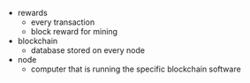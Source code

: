 - rewards
    - every transaction
    - block reward for mining
- blockchain
    - database stored on every node
- node
    - computer that is running the specific blockchain software